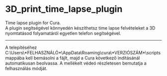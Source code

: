 # 3D_print_time_lapse_plugin
Time lapse plugin for Cura.
</br>
A plugin segítségével könnyedén készíthetsz time lapse felvételeket a 3D nyomtatásod folyamatáról egyetlen telefon segítségével.
<hr>
A telepítéséhez C:\Users\*FELHASZNÁLÓ*\AppData\Roaming\cura\*VERZIÓSZÁM*\scripts mappába kell bemásolni a fájlt, majd a Cura következő indításánál automatikusan beolvassa.
A mellékelt védeó részletesen bemutatja a felhasználás módját.
